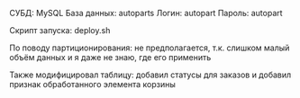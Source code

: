 СУБД: MySQL
База данных: autoparts
Логин: autopart
Пароль: autopart

Скрипт запуска: deploy.sh

По поводу партиционирования: не предполагается, т.к. слишком малый объём данных и я даже не знаю, где его применить

Также модифицировал таблицу: добавил статусы для заказов и добавил признак обработанного элемента корзины